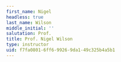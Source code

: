 ```yaml
---
first_name: Nigel
headless: true
last_name: Wilson
middle_initial: ''
salutation: Prof.
title: Prof. Nigel Wilson
type: instructor
uid: f7fa0801-6ff6-9926-9da1-49c325b4a5b1
---
```

